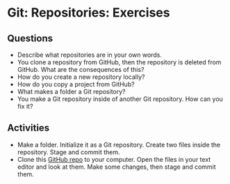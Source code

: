 # Git: Repositories: Exercises

## Questions

* Describe what repositories are in your own words.
* You clone a repository from GitHub, then the repository is deleted from GitHub. What are the consequences of this?
* How do you create a new repository locally?
* How do you copy a project from GitHub?
* What makes a folder a Git repository?
* You make a Git repository inside of another Git repository. How can you fix it?

## Activities

* Make a folder. Initialize it as a Git repository. Create two files inside the repository. Stage and commit them.
* Clone this [GitHub repo](https://github.com/sikaeducation/mad-libs) to your computer. Open the files in your text editor and look at them. Make some changes, then stage and commit them.

